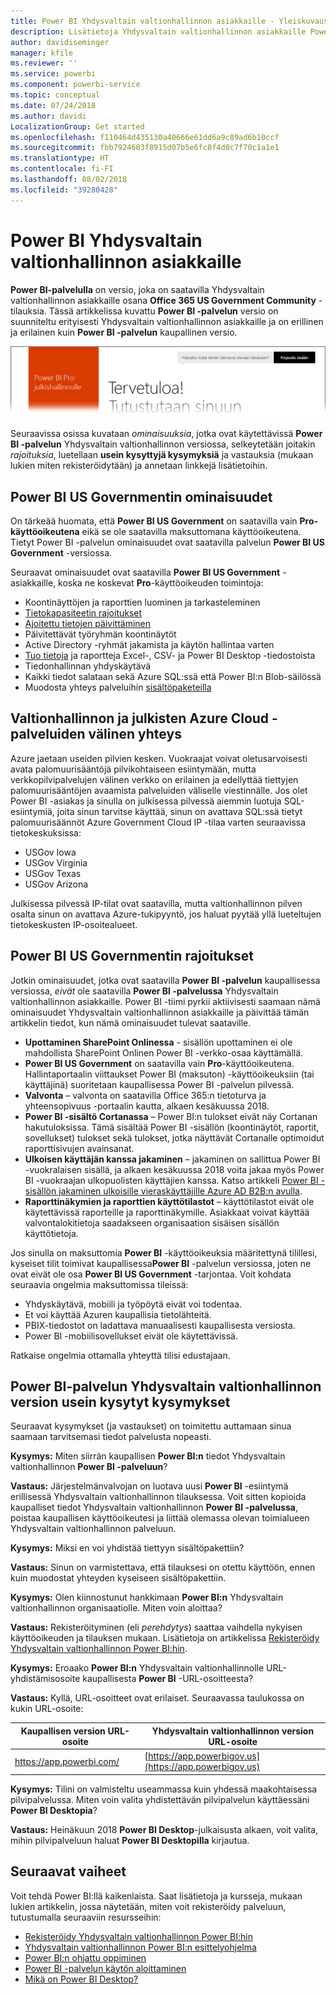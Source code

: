 ```yaml
---
title: Power BI Yhdysvaltain valtionhallinnon asiakkaille - Yleiskuvaus
description: Lisätietoja Yhdysvaltain valtionhallinnon asiakkaille Power BI US Government-palvelun ominaisuuksista ja rajoituksista
author: davidiseminger
manager: kfile
ms.reviewer: ''
ms.service: powerbi
ms.component: powerbi-service
ms.topic: conceptual
ms.date: 07/24/2018
ms.author: davidi
LocalizationGroup: Get started
ms.openlocfilehash: f110464d435130a40666e61dd6a9c89ad6b10ccf
ms.sourcegitcommit: fbb7924603f8915d07b5e6fc8f4d0c7f70c1a1e1
ms.translationtype: HT
ms.contentlocale: fi-FI
ms.lasthandoff: 08/02/2018
ms.locfileid: "39280428"
---
```

# <a name="power-bi-for-us-government-customers"></a>Power BI Yhdysvaltain valtionhallinnon asiakkaille
**Power BI-palvelulla** on versio, joka on saatavilla Yhdysvaltain valtionhallinnon asiakkaille osana **Office 365 US Government Community** -tilauksia. Tässä artikkelissa kuvattu **Power BI -palvelun** versio on suunniteltu erityisesti Yhdysvaltain valtionhallinnon asiakkaille ja on erillinen ja erilainen kuin **Power BI -palvelun** kaupallinen versio.

![](media/service-govus-overview/service_usgov_overview-1.png)

Seuraavissa osissa kuvataan *ominaisuuksia*, jotka ovat käytettävissä **Power BI -palvelun** Yhdysvaltain valtionhallinnon versiossa, selkeytetään joitakin *rajoituksia*, luetellaan **usein kysyttyjä kysymyksiä** ja vastauksia (mukaan lukien miten rekisteröidytään) ja annetaan linkkejä lisätietoihin.

## <a name="features-of-power-bi-us-government"></a>Power BI US Governmentin ominaisuudet
On tärkeää huomata, että **Power BI US Government** on saatavilla vain **Pro-käyttöoikeutena** eikä se ole saatavilla maksuttomana käyttöoikeutena. Tietyt Power BI -palvelun ominaisuudet ovat saatavilla palvelun **Power BI US Government** -versiossa.

Seuraavat ominaisuudet ovat saatavilla **Power BI US Government** -asiakkaille, koska ne koskevat **Pro**-käyttöoikeuden toimintoja:

* Koontinäyttöjen ja raporttien luominen ja tarkasteleminen
* [Tietokapasiteetin rajoitukset](service-admin-manage-your-data-storage-in-power-bi.md)
* [Ajoitettu tietojen päivittäminen](refresh-data.md)
* Päivitettävät työryhmän koontinäytöt
* Active Directory -ryhmät jakamista ja käytön hallintaa varten
* [Tuo tietoja](service-get-data.md) ja raportteja Excel-, CSV- ja Power BI Desktop -tiedostoista
* Tiedonhallinnan yhdyskäytävä
* Kaikki tiedot salataan sekä Azure SQL:ssä että Power BI:n Blob-säilössä
* Muodosta yhteys palveluihin [sisältöpaketeilla](service-connect-to-services.md)

## <a name="connectivity-between-government-and-public-azure-cloud-services"></a>Valtionhallinnon ja julkisten Azure Cloud -palveluiden välinen yhteys 

Azure jaetaan useiden pilvien kesken. Vuokraajat voivat oletusarvoisesti avata palomuurisääntöjä pilvikohtaiseen esiintymään, mutta verkkopilvipalvelujen välinen verkko on erilainen ja edellyttää tiettyjen palomuurisääntöjen avaamista palveluiden väliselle viestinnälle. Jos olet Power BI -asiakas ja sinulla on julkisessa pilvessä aiemmin luotuja SQL-esiintymiä, joita sinun tarvitse käyttää, sinun on avattava SQL:ssä tietyt palomuurisäännöt Azure Government Cloud IP -tilaa varten seuraavissa tietokeskuksissa:

* USGov Iowa
* USGov Virginia
* USGov Texas
* USGov Arizona

Julkisessa pilvessä IP-tilat ovat saatavilla, mutta valtionhallinnon pilven osalta sinun on avattava Azure-tukipyyntö, jos haluat pyytää yllä lueteltujen tietokeskusten IP-osoitealueet. 


## <a name="limitations-of-power-bi-us-government"></a>Power BI US Governmentin rajoitukset
Jotkin ominaisuudet, jotka ovat saatavilla **Power BI -palvelun** kaupallisessa versiossa, *eivät* ole saatavilla **Power BI -palvelussa** Yhdysvaltain valtionhallinnon asiakkaille. Power BI -tiimi pyrkii aktiivisesti saamaan nämä ominaisuudet Yhdysvaltain valtionhallinnon asiakkaille ja päivittää tämän artikkelin tiedot, kun nämä ominaisuudet tulevat saataville.

* **Upottaminen SharePoint Onlinessa** - sisällön upottaminen ei ole mahdollista SharePoint Onlinen Power BI -verkko-osaa käyttämällä.
* **Power BI US Government** on saatavilla vain **Pro**-käyttöoikeutena. Hallintaportaalin viittaukset Power BI (maksuton) -käyttöoikeuksiin (tai käyttäjinä) suoritetaan kaupallisessa Power BI -palvelun pilvessä.
* **Valvonta** – valvonta on saatavilla Office 365:n tietoturva ja yhteensopivuus -portaalin kautta, alkaen kesäkuussa 2018.
* **Power BI -sisältö Cortanassa** – Power BI:n tulokset eivät näy Cortanan hakutuloksissa. Tämä sisältää Power BI -sisällön (koontinäytöt, raportit, sovellukset) tulokset sekä tulokset, jotka näyttävät Cortanalle optimoidut raporttisivujen avainsanat.
* **Ulkoisen käyttäjän kanssa jakaminen** – jakaminen on sallittua Power BI -vuokralaisen sisällä, ja alkaen kesäkuussa 2018 voita jakaa myös Power BI -vuokraajan ulkopuolisten käyttäjien kanssa. Katso artikkeli [Power BI -sisällön jakaminen ulkoisille vieraskäyttäjille Azure AD B2B:n avulla](service-admin-azure-ad-b2b.md).
* **Raporttinäkymien ja raporttien käyttötilastot** – käyttötilastot eivät ole käytettävissä raporteille ja raporttinäkymille. Asiakkaat voivat käyttää valvontalokitietoja saadakseen organisaation sisäisen sisällön käyttötietoja.

Jos sinulla on maksuttomia **Power BI** -käyttöoikeuksia määritettynä tilillesi, kyseiset tilit toimivat kaupallisessa**Power BI** -palvelun versiossa, joten ne ovat eivät ole osa **Power BI US Government** -tarjontaa. Voit kohdata seuraavia ongelmia maksuttomissa tileissä:

* Yhdyskäytävä, mobiili ja työpöytä eivät voi todentaa.
* Et voi käyttää Azuren kaupallisia tietolähteitä.
* PBIX-tiedostot on ladattava manuaalisesti kaupallisesta versiosta.
* Power BI -mobiilisovellukset eivät ole käytettävissä.

Ratkaise ongelmia ottamalla yhteyttä tilisi edustajaan.

## <a name="frequently-asked-questions-faq-for-the-us-government-version-of-the-power-bi-service"></a>Power BI-palvelun Yhdysvaltain valtionhallinnon version usein kysytyt kysymykset
Seuraavat kysymykset (ja vastaukset) on toimitettu auttamaan sinua saamaan tarvitsemasi tiedot palvelusta nopeasti.

**Kysymys:** Miten siirrän kaupallisen **Power BI:n** tiedot Yhdysvaltain valtionhallinnon **Power BI -palveluun**?

**Vastaus:** Järjestelmänvalvojan on luotava uusi **Power BI** -esiintymä erillisessä Yhdysvaltain valtionhallinnon tilauksessa. Voit sitten kopioida kaupalliset tiedot Yhdysvaltain valtionhallinnon **Power BI -palvelussa**, poistaa kaupallisen käyttöoikeutesi ja liittää olemassa olevan toimialueen Yhdysvaltain valtionhallinnon palveluun.

**Kysymys:** Miksi en voi yhdistää tiettyyn sisältöpakettiin?

**Vastaus:** Sinun on varmistettava, että tilauksesi on otettu käyttöön, ennen kuin muodostat yhteyden kyseiseen sisältöpakettiin.

**Kysymys:** Olen kiinnostunut hankkimaan **Power BI:n** Yhdysvaltain valtionhallinnon organisaatiolle. Miten voin aloittaa?

**Vastaus:** Rekisteröityminen (eli *perehdytys*) saattaa vaihdella nykyisen käyttöoikeuden ja tilauksen mukaan. Lisätietoja on artikkelissa [Rekisteröidy Yhdysvaltain valtionhallinnon Power BI:hin](service-govus-signup.md).

**Kysymys:** Eroaako **Power BI:n** Yhdysvaltain valtionhallinnolle URL-yhdistämisosoite kaupallisesta **Power BI** -URL-osoitteesta?

**Vastaus:** Kyllä, URL-osoitteet ovat erilaiset. Seuraavassa taulukossa on kukin URL-osoite:

| Kaupallisen version URL-osoite | Yhdysvaltain valtionhallinnon version URL-osoite |
| --- | --- |
| https://app.powerbi.com/ |[https://app.powerbigov.us](https://app.powerbigov.us) |

**Kysymys:** Tilini on valmisteltu useammassa kuin yhdessä maakohtaisessa pilvipalvelussa. Miten voin valita yhdistettävän pilvipalvelun käyttäessäni **Power BI Desktopia**?

**Vastaus:** Heinäkuun 2018 **Power BI Desktop**-julkaisusta alkaen, voit valita, mihin pilvipalveluun haluat **Power BI Desktopilla** kirjautua.


## <a name="next-steps"></a>Seuraavat vaiheet
Voit tehdä Power BI:llä kaikenlaista. Saat lisätietoja ja kursseja, mukaan lukien artikkelin, jossa näytetään, miten voit rekisteröidy palveluun, tutustumalla seuraaviin resursseihin:

* [Rekisteröidy Yhdysvaltain valtionhallinnon Power BI:hin](service-govus-signup.md)
* <a href="https://channel9.msdn.com/Blogs/Azure/Cognitive-Services-HDInsight-and-Power-BI-on-Azure-Government">Yhdysvaltain valtionhallinnon Power BI:n esittelyohjelma</a>
* [Power BI:n ohjattu oppiminen](guided-learning/gettingstarted.yml?tutorial-step=1)
* [Power BI -palvelun käytön aloittaminen](service-get-started.md)
* [Mikä on Power BI Desktop?](desktop-what-is-desktop.md)

